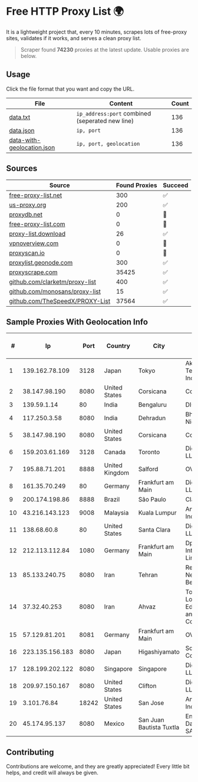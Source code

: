 
# Free HTTP Proxy List 🌍

It is a lightweight project that, every 10 minutes, scrapes lots of free-proxy sites, validates if it works, and serves a clean proxy list.


> Scraper found **74230** proxies at the latest update. Usable proxies are below.

## Usage

Click the file format that you want and copy the URL.


|File|Content|Count|
|----|-------|-----|
|[data.txt](https://raw.githubusercontent.com/themiralay/Proxy-List-World/master/data.txt)|`ip_address:port` combined (seperated new line)|136|
|[data.json](https://raw.githubusercontent.com/themiralay/Proxy-List-World/master/data.json)|`ip, port`|136|
|[data-with-geolocation.json](https://raw.githubusercontent.com/themiralay/Proxy-List-World/master/data-with-geolocation.json)|`ip, port, geolocation`|136|

## Sources

|Source|Found Proxies|Succeed|
|------|-------------|-------|
|[free-proxy-list.net](https://free-proxy-list.net)|300|✅|
|[us-proxy.org](https://www.us-proxy.org)|200|✅|
|[proxydb.net](http://proxydb.net)|0|🚫|
|[free-proxy-list.com](https://free-proxy-list.com/?page=&port=&type%5B%5D=http&type%5B%5D=https&up_time=0&search=Search)|0|🚫|
|[proxy-list.download](https://www.proxy-list.download/HTTP)|26|✅|
|[vpnoverview.com](https://vpnoverview.com/privacy/anonymous-browsing/free-proxy-servers)|0|🚫|
|[proxyscan.io](https://www.proxyscan.io)|0|🚫|
|[proxylist.geonode.com](https://proxylist.geonode.com/api/proxy-list?limit=300&page=1&sort_by=lastChecked&sort_type=desc&protocols=http,https)|300|✅|
|[proxyscrape.com](https://api.proxyscrape.com/v2/?request=displayproxies&protocol=http&timeout=10000&country=all&ssl=all&anonymity=all)|35425|✅|
|[github.com/clarketm/proxy-list](https://raw.githubusercontent.com/clarketm/proxy-list/master/proxy-list-raw.txt)|400|✅|
|[github.com/monosans/proxy-list](https://raw.githubusercontent.com/monosans/proxy-list/main/proxies/http.txt)|15|✅|
|[github.com/TheSpeedX/PROXY-List](https://raw.githubusercontent.com/TheSpeedX/PROXY-List/master/http.txt)|37564|✅|


## Sample Proxies With Geolocation Info

|#|Ip|Port|Country|City|Internet Service Provider|
|-|--|----|-------|----|-------------------------|
|1|139.162.78.109|3128|Japan|Tokyo|Akamai Technologies, Inc.|
|2|38.147.98.190|8080|United States|Corsicana|Corsicana ISD|
|3|139.59.1.14|80|India|Bengaluru|DIGITALOCEAN|
|4|117.250.3.58|8080|India|Dehradun|Bharat Sanchar Nigam Ltd|
|5|38.147.98.190|8080|United States|Corsicana|Corsicana ISD|
|6|159.203.61.169|3128|Canada|Toronto|DigitalOcean, LLC|
|7|195.88.71.201|8888|United Kingdom|Salford|OVH SAS|
|8|161.35.70.249|80|Germany|Frankfurt am Main|DigitalOcean, LLC|
|9|200.174.198.86|8888|Brazil|São Paulo|Claro S.A|
|10|43.216.143.123|9008|Malaysia|Kuala Lumpur|Amazon.com, Inc.|
|11|138.68.60.8|80|United States|Santa Clara|DigitalOcean, LLC|
|12|212.113.112.84|1080|Germany|Frankfurt am Main|DpkgSoft International Limited|
|13|85.133.240.75|8080|Iran|Tehran|Respina Networks & Beyond PJSC|
|14|37.32.40.253|8080|Iran|Ahvaz|Toloe Rayaneh Loghman Educational and Cultural Co.|
|15|57.129.81.201|8081|Germany|Frankfurt am Main|OVH SAS|
|16|223.135.156.183|8080|Japan|Higashiyamato|So-net Corporation|
|17|128.199.202.122|8080|Singapore|Singapore|DigitalOcean, LLC|
|18|209.97.150.167|8080|United States|Clifton|DigitalOcean, LLC|
|19|3.101.76.84|18242|United States|San Jose|Amazon.com, Inc.|
|20|45.174.95.137|8080|Mexico|San Juan Bautista Tuxtla|Enlace de Datos y Redes SA de CV|



## Contributing

Contributions are welcome, and they are greatly appreciated! Every
little bit helps, and credit will always be given.

